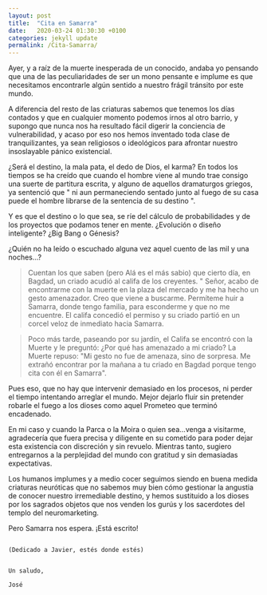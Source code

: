 ```yaml
---
layout: post
title:  "Cita en Samarra"
date:   2020-03-24 01:30:30 +0100
categories: jekyll update
permalink: /Cita-Samarra/
---
```



Ayer, y a raíz de la muerte inesperada de un conocido, andaba yo pensando que una de las peculiaridades de ser un mono pensante e implume es que necesitamos encontrarle algún sentido a nuestro frágil tránsito por este mundo.

A diferencia del resto de las criaturas sabemos que tenemos los días contados y que en cualquier momento podemos irnos al otro barrio, y supongo que nunca nos ha resultado fácil digerir la conciencia de vulnerabilidad, y acaso por eso nos hemos inventado toda clase de tranquilizantes, ya sean religiosos o ideológicos para afrontar nuestro insoslayable pánico existencial.

¿Será el destino, la mala pata, el dedo de Dios, el karma? En todos los tiempos se ha creído que cuando el hombre viene al mundo trae consigo una suerte de partitura escrita, y alguno de aquellos dramaturgos griegos, ya sentenció que " ni aun permaneciendo sentado junto al fuego de su casa puede el hombre librarse de la sentencia de su destino ".

Y es que el destino o lo que sea, se ríe del cálculo de probabilidades y de los proyectos que podamos tener en mente. ¿Evolución o diseño inteligente? ¿Big Bang o Génesis?

¿Quién no ha leído o escuchado alguna vez  aquel cuento de las mil y una noches...?


>Cuentan los que saben (pero Alá es el más sabio) que cierto día, en Bagdad, un criado acudió al califa de los creyentes. " Señor, acabo de encontrarme con la muerte en la plaza del mercado y me ha hecho un gesto amenazador. Creo que viene a buscarme. Permíteme huir a Samarra, donde tengo familia, para esconderme y que no me encuentre. El califa concedió el permiso y su criado partió en un corcel veloz de inmediato hacia Samarra.

>Poco más tarde, paseando por su jardín, el Califa se encontró con la Muerte y le preguntó: ¿Por qué has amenazado a mi criado? La Muerte repuso: "Mi gesto no fue de amenaza, sino de sorpresa. Me extrañó encontrar por la mañana a tu criado en Bagdad porque tengo cita con él en Samarra".

Pues eso, que no hay que intervenir demasiado en los procesos, ni perder el tiempo intentando arreglar el mundo. Mejor dejarlo fluir sin pretender robarle el fuego a los dioses como aquel Prometeo que terminó encadenado.

En mi caso y cuando la Parca o la Moira o quien sea...venga a visitarme, agradecería que fuera precisa y diligente en su cometido para poder dejar esta existencia con discreción y sin revuelo. Mientras tanto, sugiero entregarnos a la perplejidad del mundo con gratitud y sin demasiadas expectativas.

Los humanos implumes y a medio cocer seguimos siendo en buena medida criaturas neuróticas que no sabemos muy bien cómo gestionar la angustia de conocer nuestro irremediable destino, y hemos sustituido a los dioses por los sagrados objetos que nos venden los gurús y los sacerdotes del templo del neuromarketing.

Pero Samarra nos espera. ¡Está escrito!
```

(Dedicado a Javier, estés donde estés)


Un saludo,

José
